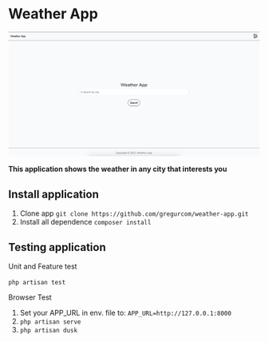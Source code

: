 # Weather App

![Home page](resources/images/homePage.png?raw=true)

**This application shows the weather in any city that interests you**

## Install application
1. Clone app ``git clone https://github.com/gregurcom/weather-app.git``
2. Install all dependence
``composer install``
   
## Testing application
Unit and Feature test

``php artisan test``

Browser Test
1. Set your APP_URL in env. file to:
   ``APP_URL=http://127.0.0.1:8000``
2. ``php artisan serve``
3. ``php artisan dusk``

